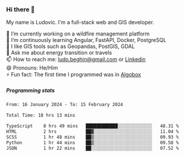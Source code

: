 ### Hi there 👋

My name is Ludovic. I'm a full-stack web and GIS developer.

 🔭 I’m currently working on a wildfire management platform<br/>
 🌱 I’m continuously learning Angular, FastAPI, Docker, PostgreSQL<br/>
 👯 I like GIS tools such as Geopandas, PostGIS, GDAL<br/>
 💬 Ask me about energy transition or travels<br/>
 📫 How to reach me: ludo.beghin@gmail.com or [Linkedin](https://www.linkedin.com/in/ludovic-beghin/)<br/>
 😄 Pronouns: He/Him<br/>
 ⚡ Fun fact: The first time I programmed was in [Algobox](https://fr.wikipedia.org/wiki/Algobox)<br/>

##### Programming stats
<!--START_SECTION:waka-->

```txt
From: 16 January 2024 - To: 15 February 2024

Total Time: 18 hrs 13 mins

TypeScript    8 hrs 49 mins   ████████████░░░░░░░░░░░░░   48.31 %
HTML          2 hrs           ██▓░░░░░░░░░░░░░░░░░░░░░░   11.04 %
SCSS          1 hr 48 mins    ██▒░░░░░░░░░░░░░░░░░░░░░░   09.93 %
Python        1 hr 44 mins    ██▒░░░░░░░░░░░░░░░░░░░░░░   09.58 %
JSON          1 hr 22 mins    ██░░░░░░░░░░░░░░░░░░░░░░░   07.52 %
```

<!--END_SECTION:waka-->
